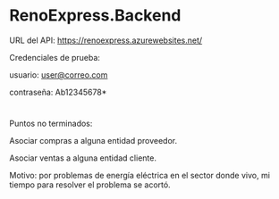 # RenoExpress.Backend

URL del API: https://renoexpress.azurewebsites.net/


Credenciales de prueba: 

usuario: user@correo.com 

contraseña: Ab12345678*
#
Puntos no terminados:

Asociar compras a alguna entidad proveedor.

Asociar ventas a alguna entidad cliente.

Motivo: por problemas de energía eléctrica en el sector donde vivo, mi tiempo para resolver el problema se acortó.
